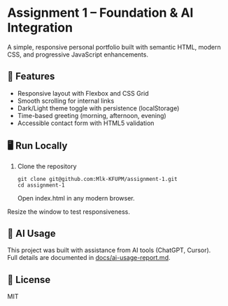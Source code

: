 # Assignment 1 – Foundation & AI Integration

A simple, responsive personal portfolio built with semantic HTML, modern CSS, and progressive JavaScript enhancements.

## 🚀 Features

- Responsive layout with Flexbox and CSS Grid
- Smooth scrolling for internal links
- Dark/Light theme toggle with persistence (localStorage)
- Time-based greeting (morning, afternoon, evening)
- Accessible contact form with HTML5 validation

## 🖥️ Run Locally

1. Clone the repository

   ```
   git clone git@github.com:Mlk-KFUPM/assignment-1.git
   cd assignment-1
   ```

   Open index.html in any modern browser.

Resize the window to test responsiveness.

## 🤖 AI Usage

This project was built with assistance from AI tools (ChatGPT, Cursor).  
Full details are documented in [docs/ai-usage-report.md](docs/ai-usage-report.md).

## 📜 License

MIT
